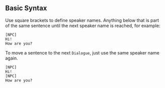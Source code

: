 ## Basic Syntax
Use square brackets to define speaker names. Anything below that is part of the same sentence until the next
speaker name is reached, for example:

```text
[NPC]
Hi!
How are you?
```

To move a sentence to the next `Dialogue`, just use the same speaker name again.

```text
[NPC] 
Hi!
[NPC]
How are you?
```